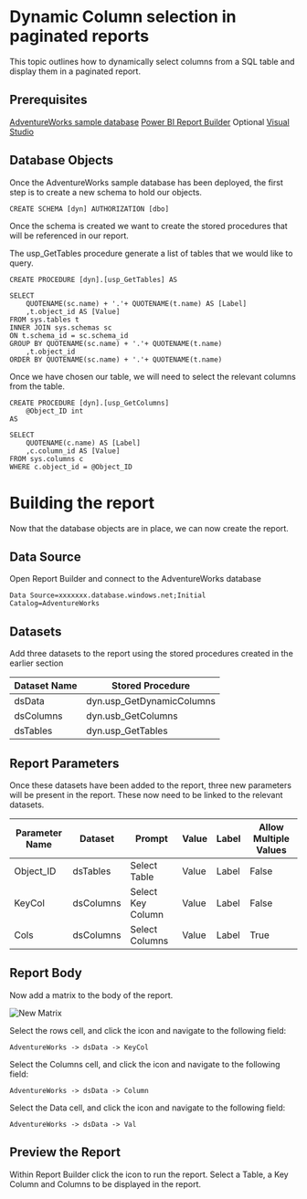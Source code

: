 # Dynamic Column selection in paginated reports

This topic outlines how to dynamically select columns from a SQL table and display them in a paginated report.

## Prerequisites
[AdventureWorks sample database](https://docs.microsoft.com/en-us/sql/samples/adventureworks-install-configure?view=sql-server-ver16&tabs=ssms#deploy-to-azure-sql-database)
[Power BI Report Builder](https://docs.microsoft.com/en-us/power-bi/paginated-reports/report-builder-power-bi)
Optional
[Visual Studio](https://visualstudio.microsoft.com/)

## Database Objects
Once the AdventureWorks sample database has been deployed, the first step is to create a new schema to hold our objects.
``` 
CREATE SCHEMA [dyn] AUTHORIZATION [dbo]
```
Once the schema is created we want to create the stored procedures that will be referenced in our report.

The usp_GetTables procedure generate a list of tables that we would like to query. 
```
CREATE PROCEDURE [dyn].[usp_GetTables] AS 

SELECT 
	QUOTENAME(sc.name) + '.'+ QUOTENAME(t.name) AS [Label]
	,t.object_id AS [Value]
FROM sys.tables t
INNER JOIN sys.schemas sc
ON t.schema_id = sc.schema_id
GROUP BY QUOTENAME(sc.name) + '.'+ QUOTENAME(t.name)
	,t.object_id
ORDER BY QUOTENAME(sc.name) + '.'+ QUOTENAME(t.name)
```
Once we have chosen our table, we will need to select the relevant columns from the table.

```
CREATE PROCEDURE [dyn].[usp_GetColumns] 
	@Object_ID int 
AS

SELECT 
	QUOTENAME(c.name) AS [Label]
	,c.column_id AS [Value]
FROM sys.columns c
WHERE c.object_id = @Object_ID
```
# Building the report

Now that the database objects are in place, we can now create the report.

## Data Source
Open Report Builder and connect to the AdventureWorks database
```
Data Source=xxxxxxx.database.windows.net;Initial Catalog=AdventureWorks
```
## Datasets
Add three datasets to the report using the stored procedures created in the earlier section

| Dataset Name | Stored Procedure |
| --- | ----------- |
| dsData | dyn.usp_GetDynamicColumns |
| dsColumns | dyn.usb_GetColumns |
| dsTables | dyn.usp_GetTables |

## Report Parameters
Once these datasets have been added to the report, three new parameters will be present in the report. These now need to be linked to the relevant datasets.

| Parameter Name | Dataset | Prompt | Value | Label | Allow Multiple Values |
| --- | ----------- | --- | --- | --- | --- |
| Object_ID | dsTables | Select Table | Value | Label | False |
| KeyCol | dsColumns | Select Key Column | Value | Label | False |
| Cols | dsColumns | Select Columns | Value | Label | True |

## Report Body

Now add a matrix to the body of the report.

![New Matrix](/images/Matrix.png "New Matrix")

Select the rows cell, and click the icon and navigate to the following field:

	AdventureWorks -> dsData -> KeyCol

Select the Columns cell, and click the icon and navigate to the following field:

	AdventureWorks -> dsData -> Column

Select the Data cell, and click the icon and navigate to the following field:

	AdventureWorks -> dsData -> Val
	
## Preview the Report

Within Report Builder click the icon to run the report. Select a Table, a Key Column and Columns to be displayed in the report.